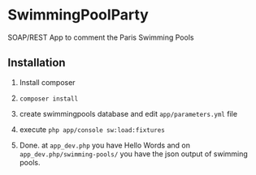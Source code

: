 SwimmingPoolParty
=================

SOAP/REST App to comment the Paris Swimming Pools

Installation
------------

1) Install composer

2) ``composer install``

3) create swimmingpools database and edit ``app/parameters.yml`` file

4) execute ``php app/console sw:load:fixtures``

5) Done. at ``app_dev.php`` you have Hello Words and on ``app_dev.php/swimming-pools/`` you have the json output
of swimming pools.

